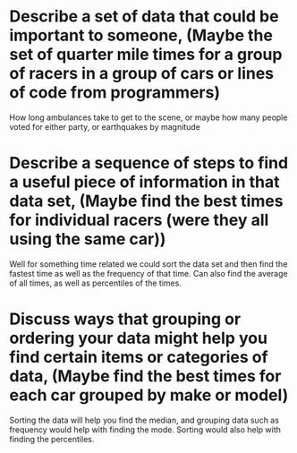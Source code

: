 # Describe a set of data that could be important to someone, (Maybe the set of quarter mile times for a group of racers in a group of cars or lines of code from programmers)

How long ambulances take to get to the scene, or maybe how many people voted for either party, or earthquakes by magnitude

# Describe a sequence of steps to find a useful piece of information in that data set, (Maybe find the best times for individual racers (were they all using the same car))

Well for something time related we could sort the data set and then find the fastest time as well as the frequency of that time. Can also find the average of all times, as well as percentiles of the times.

# Discuss ways that grouping or ordering your data might help you find certain items or categories of data, (Maybe find the best times for each car grouped by make or model)

Sorting the data will help you find the median, and grouping data such as frequency would help with finding the mode. Sorting would also help with finding the percentiles.
